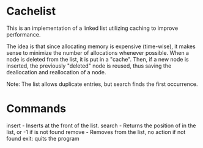 Cachelist
=================

This is an implementation of a linked list utilizing caching to improve performance.

The idea is that since allocating memory is expensive (time-wise), it makes sense to minimize the number of allocations whenever possible. When a node is deleted from the list, it is put in a "cache". Then, if a new node is inserted, the previously "deleted" node is reused, thus saving the deallocation and reallocation of a node.

Note: The list allows duplicate entries, but search finds the first occurrence.

Commands
=================

insert <int> - Inserts <int> at the front of the list.
search <int> - Returns the position of <int> in the list, or -1 if <int> is not found
remove <int> - Removes <int> from the list, no action if <int> not found
exit: quits the program